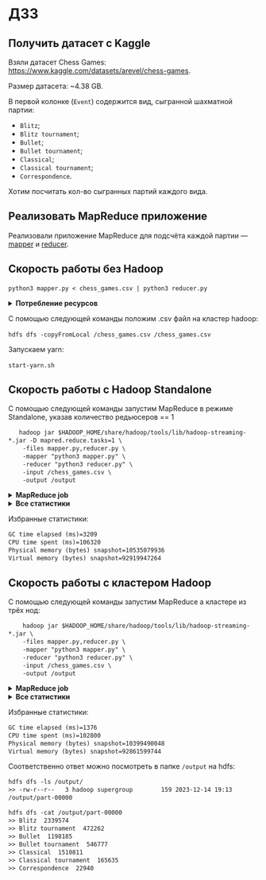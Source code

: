 # ДЗ3

## Получить датасет с Kaggle
Взяли датасет Chess Games: https://www.kaggle.com/datasets/arevel/chess-games.

Размер датасета: ~4.38 GB.

В первой колонке (```Event```) содержится вид, сыгранной шахматной партии:
* ```Blitz```;
* ```Blitz tournament```;
* ```Bullet```;
* ```Bullet tournament```;
* ```Classical```;
* ```Classical tournament```;
* ```Correspondence```.

Хотим посчитать кол-во сыгранных партий каждого вида. 

## Реализовать MapReduce приложение
Реализовали приложение MapReduce для подсчёта каждой партии — [mapper](./mapper.py) и [reducer](./reducer.py).

## Скорость работы без Hadoop 

```
python3 mapper.py < chess_games.csv | python3 reducer.py
```
<details>
   <summary><b>Потребление ресурсов</b></summary>
<IMG src="https://github.com/Minnakhmetov/misobd-homework/blob/main/hw3/mapreduce.jpeg"/>
</details>

С помощью следующей команды положим .csv файл на кластер hadoop:

```hdfs dfs -copyFromLocal /chess_games.csv /chess_games.csv```

Запускаем yarn:

```start-yarn.sh```

## Скорость работы c Hadoop Standalone
С помощью следующей команды запустим MapReduce в режиме Standalone, указав количество редьюсеров == 1
```
   hadoop jar $HADOOP_HOME/share/hadoop/tools/lib/hadoop-streaming-*.jar -D mapred.reduce.tasks=1 \
    -files mapper.py,reducer.py \
    -mapper "python3 mapper.py" \
    -reducer "python3 reducer.py" \
    -input /chess_games.csv \
    -output /output
```
<details>
   <summary><b>MapReduce job</b></summary>
   <pre>
packageJobJar: [/tmp/hadoop-unjar9473104770293568930/] [] /tmp/streamjob679347747154403919.jar tmpDir=null
2023-12-14 19:57:16,085 INFO client.DefaultNoHARMFailoverProxyProvider: Connecting to ResourceManager at /0.0.0.0:8032
2023-12-14 19:57:16,220 INFO client.DefaultNoHARMFailoverProxyProvider: Connecting to ResourceManager at /0.0.0.0:8032
2023-12-14 19:57:16,410 INFO mapreduce.JobResourceUploader: Disabling Erasure Coding for path: /tmp/hadoop-yarn/staging/hadoop/.staging/job_1702580996266_0004
2023-12-14 19:57:16,779 INFO mapred.FileInputFormat: Total input files to process : 1
2023-12-14 19:57:17,244 INFO mapreduce.JobSubmitter: number of splits:33
2023-12-14 19:57:17,293 INFO Configuration.deprecation: mapred.reduce.tasks is deprecated. Instead, use mapreduce.job.reduces
2023-12-14 19:57:17,452 INFO mapreduce.JobSubmitter: Submitting tokens for job: job_1702580996266_0004
2023-12-14 19:57:17,452 INFO mapreduce.JobSubmitter: Executing with tokens: []
2023-12-14 19:57:17,623 INFO conf.Configuration: resource-types.xml not found
2023-12-14 19:57:17,623 INFO resource.ResourceUtils: Unable to find 'resource-types.xml'.
2023-12-14 19:57:17,671 INFO impl.YarnClientImpl: Submitted application application_1702580996266_0004
2023-12-14 19:57:17,695 INFO mapreduce.Job: The url to track the job: http://mts-hse-de-course-team-0-1.msk.internal:8088/proxy/application_1702580996266_0004/
2023-12-14 19:57:17,696 INFO mapreduce.Job: Running job: job_1702580996266_0004
2023-12-14 19:57:22,769 INFO mapreduce.Job: Job job_1702580996266_0004 running in uber mode : false
2023-12-14 19:57:22,771 INFO mapreduce.Job:  map 0% reduce 0%
2023-12-14 19:57:43,944 INFO mapreduce.Job:  map 2% reduce 0%
2023-12-14 19:57:49,985 INFO mapreduce.Job:  map 3% reduce 0%
2023-12-14 19:57:55,018 INFO mapreduce.Job:  map 4% reduce 0%
2023-12-14 19:57:56,024 INFO mapreduce.Job:  map 5% reduce 0%
2023-12-14 19:58:02,059 INFO mapreduce.Job:  map 6% reduce 0%
2023-12-14 19:58:11,417 INFO mapreduce.Job:  map 7% reduce 0%
2023-12-14 19:58:18,824 INFO mapreduce.Job:  map 8% reduce 0%
2023-12-14 19:58:24,883 INFO mapreduce.Job:  map 9% reduce 0%
2023-12-14 19:58:30,919 INFO mapreduce.Job:  map 10% reduce 0%
2023-12-14 19:58:37,481 INFO mapreduce.Job:  map 12% reduce 0%
2023-12-14 19:58:41,502 INFO mapreduce.Job:  map 13% reduce 0%
2023-12-14 19:58:42,508 INFO mapreduce.Job:  map 14% reduce 0%
2023-12-14 19:58:43,512 INFO mapreduce.Job:  map 16% reduce 0%
2023-12-14 19:58:44,521 INFO mapreduce.Job:  map 17% reduce 0%
2023-12-14 19:58:46,535 INFO mapreduce.Job:  map 18% reduce 0%
2023-12-14 19:58:53,584 INFO mapreduce.Job:  map 19% reduce 0%
2023-12-14 19:58:59,616 INFO mapreduce.Job:  map 20% reduce 0%
2023-12-14 19:59:03,636 INFO mapreduce.Job:  map 21% reduce 0%
2023-12-14 19:59:07,655 INFO mapreduce.Job:  map 22% reduce 0%
2023-12-14 19:59:11,675 INFO mapreduce.Job:  map 23% reduce 0%
2023-12-14 19:59:17,706 INFO mapreduce.Job:  map 24% reduce 0%
2023-12-14 19:59:21,724 INFO mapreduce.Job:  map 25% reduce 0%
2023-12-14 19:59:23,733 INFO mapreduce.Job:  map 27% reduce 0%
2023-12-14 19:59:27,760 INFO mapreduce.Job:  map 28% reduce 0%
2023-12-14 19:59:29,769 INFO mapreduce.Job:  map 29% reduce 0%
2023-12-14 19:59:32,780 INFO mapreduce.Job:  map 30% reduce 0%
2023-12-14 19:59:33,783 INFO mapreduce.Job:  map 31% reduce 0%
2023-12-14 19:59:37,795 INFO mapreduce.Job:  map 33% reduce 0%
2023-12-14 19:59:38,798 INFO mapreduce.Job:  map 35% reduce 0%
2023-12-14 19:59:39,800 INFO mapreduce.Job:  map 36% reduce 0%
2023-12-14 19:59:42,809 INFO mapreduce.Job:  map 36% reduce 12%
2023-12-14 19:59:43,812 INFO mapreduce.Job:  map 39% reduce 12%
2023-12-14 19:59:45,820 INFO mapreduce.Job:  map 42% reduce 12%
2023-12-14 19:59:46,846 INFO mapreduce.Job:  map 48% reduce 12%
2023-12-14 19:59:48,854 INFO mapreduce.Job:  map 48% reduce 16%
2023-12-14 19:59:50,925 INFO mapreduce.Job:  map 52% reduce 16%
2023-12-14 19:59:51,931 INFO mapreduce.Job:  map 55% reduce 16%
2023-12-14 19:59:55,071 INFO mapreduce.Job:  map 55% reduce 18%
2023-12-14 19:59:57,240 INFO mapreduce.Job:  map 58% reduce 18%
2023-12-14 20:00:00,260 INFO mapreduce.Job:  map 61% reduce 18%
2023-12-14 20:00:01,399 INFO mapreduce.Job:  map 64% reduce 21%
2023-12-14 20:00:03,596 INFO mapreduce.Job:  map 67% reduce 21%
2023-12-14 20:00:05,870 INFO mapreduce.Job:  map 70% reduce 21%
2023-12-14 20:00:07,881 INFO mapreduce.Job:  map 70% reduce 23%
2023-12-14 20:00:11,047 INFO mapreduce.Job:  map 73% reduce 23%
2023-12-14 20:00:14,171 INFO mapreduce.Job:  map 79% reduce 24%
2023-12-14 20:00:15,174 INFO mapreduce.Job:  map 82% reduce 24%
2023-12-14 20:00:19,311 INFO mapreduce.Job:  map 85% reduce 27%
2023-12-14 20:00:25,727 INFO mapreduce.Job:  map 88% reduce 28%
2023-12-14 20:00:26,733 INFO mapreduce.Job:  map 91% reduce 28%
2023-12-14 20:00:28,739 INFO mapreduce.Job:  map 97% reduce 28%
2023-12-14 20:00:29,744 INFO mapreduce.Job:  map 100% reduce 28%
2023-12-14 20:00:31,757 INFO mapreduce.Job:  map 100% reduce 60%
2023-12-14 20:00:35,773 INFO mapreduce.Job:  map 100% reduce 100%
2023-12-14 20:00:36,787 INFO mapreduce.Job: Job job_1702580996266_0004 completed successfully
   </pre>
</details>

<details>
   <summary><b>Все статистики</b></summary>
   <pre>
2023-12-14 20:00:36,895 INFO mapreduce.Job: Counters: 55
	File System Counters
		FILE: Number of bytes read=96762834
		FILE: Number of bytes written=203040592
		FILE: Number of read operations=0
		FILE: Number of large read operations=0
		FILE: Number of write operations=0
		HDFS: Number of bytes read=4379029100
		HDFS: Number of bytes written=159
		HDFS: Number of read operations=104
		HDFS: Number of large read operations=0
		HDFS: Number of write operations=2
		HDFS: Number of bytes read erasure-coded=0
	Job Counters
		Killed map tasks=1
		Launched map tasks=33
		Launched reduce tasks=1
		Data-local map tasks=33
		Total time spent by all maps in occupied slots (ms)=995133
		Total time spent by all reduces in occupied slots (ms)=69084
		Total time spent by all map tasks (ms)=995133
		Total time spent by all reduce tasks (ms)=69084
		Total vcore-milliseconds taken by all map tasks=995133
		Total vcore-milliseconds taken by all reduce tasks=69084
		Total megabyte-milliseconds taken by all map tasks=1019016192
		Total megabyte-milliseconds taken by all reduce tasks=70742016
	Map-Reduce Framework
		Map input records=6256185
		Map output records=6256184
		Map output bytes=84250460
		Map output materialized bytes=96763026
		Input split bytes=2871
		Combine input records=0
		Combine output records=0
		Reduce input groups=7
		Reduce shuffle bytes=96763026
		Reduce input records=6256184
		Reduce output records=7
		Spilled Records=12512368
		Shuffled Maps =33
		Failed Shuffles=0
		Merged Map outputs=33
		GC time elapsed (ms)=3209
		CPU time spent (ms)=106320
		Physical memory (bytes) snapshot=10535079936
		Virtual memory (bytes) snapshot=92919947264
		Total committed heap usage (bytes)=8052015104
		Peak Map Physical memory (bytes)=348979200
		Peak Map Virtual memory (bytes)=2761469952
		Peak Reduce Physical memory (bytes)=284549120
		Peak Reduce Virtual memory (bytes)=2735558656
	Shuffle Errors
		BAD_ID=0
		CONNECTION=0
		IO_ERROR=0
		WRONG_LENGTH=0
		WRONG_MAP=0
		WRONG_REDUCE=0
	File Input Format Counters
		Bytes Read=4379026229
	File Output Format Counters
		Bytes Written=159
   </pre>
</details>

Избранные статистики:
```
GC time elapsed (ms)=3209
CPU time spent (ms)=106320
Physical memory (bytes) snapshot=10535079936
Virtual memory (bytes) snapshot=92919947264
```

## Скорость работы с кластером Hadoop
С помощью следующей команды запустим MapReduce а кластере из трёх нод:
```
    hadoop jar $HADOOP_HOME/share/hadoop/tools/lib/hadoop-streaming-*.jar \
    -files mapper.py,reducer.py \
    -mapper "python3 mapper.py" \
    -reducer "python3 reducer.py" \
    -input /chess_games.csv \
    -output /output
```
<details>
   <summary><b>MapReduce job</b></summary>
   <pre>
2023-12-14 19:10:35,558 INFO mapreduce.Job: Running job: job_1702580996266_0001
2023-12-14 19:10:42,676 INFO mapreduce.Job: Job job_1702580996266_0001 running in uber mode : false
2023-12-14 19:10:42,677 INFO mapreduce.Job:  map 0% reduce 0%
2023-12-14 19:10:59,802 INFO mapreduce.Job:  map 3% reduce 0%
2023-12-14 19:11:01,826 INFO mapreduce.Job:  map 4% reduce 0%
2023-12-14 19:11:02,830 INFO mapreduce.Job:  map 9% reduce 0%
2023-12-14 19:11:08,873 INFO mapreduce.Job:  map 12% reduce 0%
2023-12-14 19:11:11,891 INFO mapreduce.Job:  map 18% reduce 0%
2023-12-14 19:11:31,791 INFO mapreduce.Job:  map 25% reduce 0%
2023-12-14 19:11:38,022 INFO mapreduce.Job:  map 28% reduce 0%
2023-12-14 19:11:39,027 INFO mapreduce.Job:  map 29% reduce 0%
2023-12-14 19:11:42,071 INFO mapreduce.Job:  map 35% reduce 0%
2023-12-14 19:11:43,146 INFO mapreduce.Job:  map 36% reduce 0%
2023-12-14 19:12:01,267 INFO mapreduce.Job:  map 38% reduce 12%
2023-12-14 19:12:02,466 INFO mapreduce.Job:  map 43% reduce 12%
2023-12-14 19:12:07,485 INFO mapreduce.Job:  map 45% reduce 12%
2023-12-14 19:12:08,493 INFO mapreduce.Job:  map 48% reduce 12%
2023-12-14 19:12:09,505 INFO mapreduce.Job:  map 52% reduce 12%
2023-12-14 19:12:13,520 INFO mapreduce.Job:  map 52% reduce 17%
2023-12-14 19:12:22,711 INFO mapreduce.Job:  map 55% reduce 17%
2023-12-14 19:12:25,729 INFO mapreduce.Job:  map 55% reduce 18%
2023-12-14 19:12:27,737 INFO mapreduce.Job:  map 59% reduce 18%
2023-12-14 19:12:28,741 INFO mapreduce.Job:  map 60% reduce 18%
2023-12-14 19:12:31,751 INFO mapreduce.Job:  map 61% reduce 18%
2023-12-14 19:12:33,758 INFO mapreduce.Job:  map 67% reduce 18%
2023-12-14 19:12:35,765 INFO mapreduce.Job:  map 70% reduce 18%
2023-12-14 19:12:37,771 INFO mapreduce.Job:  map 70% reduce 23%
2023-12-14 19:12:38,784 INFO mapreduce.Job:  map 73% reduce 23%
2023-12-14 19:12:41,958 INFO mapreduce.Job:  map 76% reduce 23%
2023-12-14 19:12:44,152 INFO mapreduce.Job:  map 76% reduce 25%
2023-12-14 19:12:52,187 INFO mapreduce.Job:  map 78% reduce 25%
2023-12-14 19:12:53,193 INFO mapreduce.Job:  map 79% reduce 25%
2023-12-14 19:12:54,197 INFO mapreduce.Job:  map 82% reduce 25%
2023-12-14 19:12:56,210 INFO mapreduce.Job:  map 85% reduce 26%
2023-12-14 19:12:57,213 INFO mapreduce.Job:  map 86% reduce 26%
2023-12-14 19:12:58,216 INFO mapreduce.Job:  map 88% reduce 26%
2023-12-14 19:12:59,221 INFO mapreduce.Job:  map 91% reduce 26%
2023-12-14 19:13:02,231 INFO mapreduce.Job:  map 91% reduce 30%
2023-12-14 19:13:08,253 INFO mapreduce.Job:  map 94% reduce 30%
2023-12-14 19:13:09,258 INFO mapreduce.Job:  map 100% reduce 30%
2023-12-14 19:13:14,279 INFO mapreduce.Job:  map 100% reduce 85%
2023-12-14 19:13:15,284 INFO mapreduce.Job:  map 100% reduce 100%
2023-12-14 19:13:16,295 INFO mapreduce.Job: Job job_1702580996266_0001 completed successfully
   </pre>
</details>

<details>
   <summary><b>Все статистики</b></summary>
   <pre>
2023-12-14 19:13:16,382 INFO mapreduce.Job: Counters: 55
	File System Counters
		FILE: Number of bytes read=96762834
		FILE: Number of bytes written=203040626
		FILE: Number of read operations=0
		FILE: Number of large read operations=0
		FILE: Number of write operations=0
		HDFS: Number of bytes read=4379029100
		HDFS: Number of bytes written=159
		HDFS: Number of read operations=104
		HDFS: Number of large read operations=0
		HDFS: Number of write operations=2
		HDFS: Number of bytes read erasure-coded=0
	Job Counters 
		Killed map tasks=1
		Launched map tasks=33
		Launched reduce tasks=1
		Data-local map tasks=33
		Total time spent by all maps in occupied slots (ms)=730673
		Total time spent by all reduces in occupied slots (ms)=92715
		Total time spent by all map tasks (ms)=730673
		Total time spent by all reduce tasks (ms)=92715
		Total vcore-milliseconds taken by all map tasks=730673
		Total vcore-milliseconds taken by all reduce tasks=92715
		Total megabyte-milliseconds taken by all map tasks=748209152
		Total megabyte-milliseconds taken by all reduce tasks=94940160
	Map-Reduce Framework
		Map input records=6256185
		Map output records=6256184
		Map output bytes=84250460
		Map output materialized bytes=96763026
		Input split bytes=2871
		Combine input records=0
		Combine output records=0
		Reduce input groups=7
		Reduce shuffle bytes=96763026
		Reduce input records=6256184
		Reduce output records=7
		Spilled Records=12512368
		Shuffled Maps =33
		Failed Shuffles=0
		Merged Map outputs=33
		GC time elapsed (ms)=1376
		CPU time spent (ms)=102800
		Physical memory (bytes) snapshot=10399490048
		Virtual memory (bytes) snapshot=92861599744
		Total committed heap usage (bytes)=8144289792
		Peak Map Physical memory (bytes)=337944576
		Peak Map Virtual memory (bytes)=2760204288
		Peak Reduce Physical memory (bytes)=250695680
		Peak Reduce Virtual memory (bytes)=2746531840
	Shuffle Errors
		BAD_ID=0
		CONNECTION=0
		IO_ERROR=0
		WRONG_LENGTH=0
		WRONG_MAP=0
		WRONG_REDUCE=0
	File Input Format Counters 
		Bytes Read=4379026229
	File Output Format Counters 
		Bytes Written=159
   </pre>
</details>

Избранные статистики:
```
GC time elapsed (ms)=1376
CPU time spent (ms)=102800
Physical memory (bytes) snapshot=10399490048
Virtual memory (bytes) snapshot=92861599744
```

Соответственно ответ можно посмотреть в папке ```/output``` на hdfs:
```
hdfs dfs -ls /output/
>> -rw-r--r--   3 hadoop supergroup        159 2023-12-14 19:13 /output/part-00000
```
```
hdfs dfs -cat /output/part-00000
>> Blitz  2339574	
>> Blitz tournament  472262	
>> Bullet  1198185	
>> Bullet tournament  546777	
>> Classical  1510811	
>> Classical tournament  165635	
>> Correspondence  22940	
```
